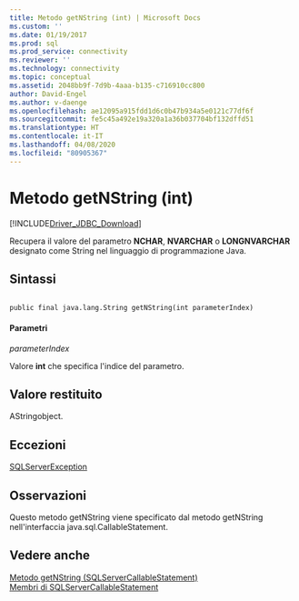 ```yaml
---
title: Metodo getNString (int) | Microsoft Docs
ms.custom: ''
ms.date: 01/19/2017
ms.prod: sql
ms.prod_service: connectivity
ms.reviewer: ''
ms.technology: connectivity
ms.topic: conceptual
ms.assetid: 2048bb9f-7d9b-4aaa-b135-c716910cc800
author: David-Engel
ms.author: v-daenge
ms.openlocfilehash: ae12095a915fdd1d6c0b47b934a5e0121c77df6f
ms.sourcegitcommit: fe5c45a492e19a320a1a36b037704bf132dffd51
ms.translationtype: HT
ms.contentlocale: it-IT
ms.lasthandoff: 04/08/2020
ms.locfileid: "80905367"
---
```

# <a name="getnstring-method-int"></a>Metodo getNString (int)
[!INCLUDE[Driver_JDBC_Download](../../../includes/driver_jdbc_download.md)]

  Recupera il valore del parametro **NCHAR**, **NVARCHAR** o **LONGNVARCHAR** designato come String nel linguaggio di programmazione Java.  
  
## <a name="syntax"></a>Sintassi  
  
```  
  
public final java.lang.String getNString(int parameterIndex)  
```  
  
#### <a name="parameters"></a>Parametri  
 *parameterIndex*  
  
 Valore **int** che specifica l'indice del parametro.  
  
## <a name="return-value"></a>Valore restituito  
 AStringobject.  
  
## <a name="exceptions"></a>Eccezioni  
 [SQLServerException](../../../connect/jdbc/reference/sqlserverexception-class.md)  
  
## <a name="remarks"></a>Osservazioni  
 Questo metodo getNString viene specificato dal metodo getNString nell'interfaccia java.sql.CallableStatement.  
  
## <a name="see-also"></a>Vedere anche  
 [Metodo getNString &#40;SQLServerCallableStatement&#41;](../../../connect/jdbc/reference/getnstring-method-sqlservercallablestatement.md)   
 [Membri di SQLServerCallableStatement](../../../connect/jdbc/reference/sqlservercallablestatement-members.md)  
  
  
